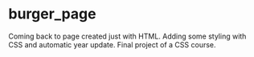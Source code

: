 # burger_page

Coming back to page created just with HTML. Adding some styling with CSS and automatic year update. Final project of a CSS course.
